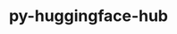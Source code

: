 ---
title: "py-huggingface-hub"
layout: cache
categories: [package, develop-2024-12-08]
meta: {"versions": ["0.26.2"], "compilers": ["gcc@=13.2.0"], "oss": ["ubuntu24.04"], "platforms": ["linux"], "targets": ["aarch64", "x86_64_v3"], "stacks": ["ml-linux-aarch64-cpu", "ml-linux-aarch64-cuda", "ml-linux-x86_64-cpu", "ml-linux-x86_64-cuda", "ml-linux-x86_64-rocm", "root"], "num_specs": 4, "num_specs_by_stack": {"ml-linux-aarch64-cuda": 2, "root": 4, "ml-linux-aarch64-cpu": 2, "ml-linux-x86_64-cuda": 2, "ml-linux-x86_64-rocm": 1, "ml-linux-x86_64-cpu": 2}}
spec_details: [{"hash": "gb3izzgka2ltmf2mg6jcl2cqfwqa7pe6", "compiler": "gcc@=13.2.0", "versions": ["0.26.2"], "os": "ubuntu24.04", "platform": "linux", "target": "aarch64", "variants": ["build_system=python_pip", "~cli", "~hf_transfer"], "stacks": ["ml-linux-aarch64-cuda", "root", "ml-linux-aarch64-cpu"], "size": "-", "tarball": "https://binaries.spack.io/develop-2024-12-08/build_cache/linux-ubuntu24.04-aarch64/gcc-13.2.0/py-huggingface-hub-0.26.2/linux-ubuntu24.04-aarch64-gcc-13.2.0-py-huggingface-hub-0.26.2-gb3izzgka2ltmf2mg6jcl2cqfwqa7pe6.spack"}, {"hash": "w355j3oimrg765otvj7lzo6njypoofdw", "compiler": "gcc@=13.2.0", "versions": ["0.26.2"], "os": "ubuntu24.04", "platform": "linux", "target": "aarch64", "variants": ["build_system=python_pip", "~cli", "~hf_transfer"], "stacks": ["ml-linux-aarch64-cuda", "root", "ml-linux-aarch64-cpu"], "size": "-", "tarball": "https://binaries.spack.io/develop-2024-12-08/build_cache/linux-ubuntu24.04-aarch64/gcc-13.2.0/py-huggingface-hub-0.26.2/linux-ubuntu24.04-aarch64-gcc-13.2.0-py-huggingface-hub-0.26.2-w355j3oimrg765otvj7lzo6njypoofdw.spack"}, {"hash": "nn26th6jnodzea3i4nrkmvmvyyjclvga", "compiler": "gcc@=13.2.0", "versions": ["0.26.2"], "os": "ubuntu24.04", "platform": "linux", "target": "x86_64_v3", "variants": ["build_system=python_pip", "~cli", "~hf_transfer"], "stacks": ["ml-linux-x86_64-cuda", "ml-linux-x86_64-rocm", "root", "ml-linux-x86_64-cpu"], "size": "-", "tarball": "https://binaries.spack.io/develop-2024-12-08/build_cache/linux-ubuntu24.04-x86_64_v3/gcc-13.2.0/py-huggingface-hub-0.26.2/linux-ubuntu24.04-x86_64_v3-gcc-13.2.0-py-huggingface-hub-0.26.2-nn26th6jnodzea3i4nrkmvmvyyjclvga.spack"}, {"hash": "xxkcsu3n3w737ikqozabhvqcfcd5zeac", "compiler": "gcc@=13.2.0", "versions": ["0.26.2"], "os": "ubuntu24.04", "platform": "linux", "target": "x86_64_v3", "variants": ["build_system=python_pip", "~cli", "~hf_transfer"], "stacks": ["ml-linux-x86_64-cuda", "root", "ml-linux-x86_64-cpu"], "size": "-", "tarball": "https://binaries.spack.io/develop-2024-12-08/build_cache/linux-ubuntu24.04-x86_64_v3/gcc-13.2.0/py-huggingface-hub-0.26.2/linux-ubuntu24.04-x86_64_v3-gcc-13.2.0-py-huggingface-hub-0.26.2-xxkcsu3n3w737ikqozabhvqcfcd5zeac.spack"}]
---